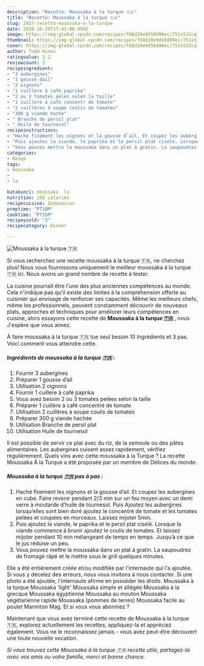 ```yaml
---
description: "Recette: Moussaka à la turque 🇹🇷"
title: "Recette: Moussaka à la turque 🇹🇷"
slug: 2417-recette-moussaka-a-la-turque
date: 2020-10-29T17:43:00.499Z
image: https://img-global.cpcdn.com/recipes/f68d20e9d58d90ec/751x532cq70/moussaka-a-la-turque-🇹🇷-photo-principale-de-la-recette.jpg
thumbnail: https://img-global.cpcdn.com/recipes/f68d20e9d58d90ec/751x532cq70/moussaka-a-la-turque-🇹🇷-photo-principale-de-la-recette.jpg
cover: https://img-global.cpcdn.com/recipes/f68d20e9d58d90ec/751x532cq70/moussaka-a-la-turque-🇹🇷-photo-principale-de-la-recette.jpg
author: Todd Hines
ratingvalue: 3.2
reviewcount: 3
recipeingredient:
- "3 aubergines"
- "1 gousse dail"
- "2 oignons"
- "1 cuillère à café paprika"
- "2 ou 3 tomates peles selon la taille"
- "1 cuillère à café concentr de tomate"
- "2 cuillères à soupe coulis de tomates"
- "300 g viande hache"
- " Branche de persil plat"
- " Huile de tournesol"
recipeinstructions:
- "Haché finement les oignons et la gousse d’ail. Et coupez les aubergines en cube. Faire revenir pendant 2/3 min sur un feu moyen avec un demi verre à moutarde d’huile de tournesol. Puis Ajoutez les aubergines lorsqu’elles sont bien doré ajoutez le concentré de tomate et les tomates pelées et coupées en morceaux. Laissez mijoter 5min."
- "Puis ajoutez la viande, le paprika et le persil plat ciselé. Lorsque la viande commence à brunir ajoutez le coulis de tomates. Et laissez mijoter pendant 10 min mélangeant de temps en temps. Jusqu’à ce que le jus réduise un peu."
- "Vous pouvez mettre la moussaka dans un plat à gratin. La saupoudrez de fromage râpé et le mettre sous le grill quelques minutes."
categories:
- Resep
tags:
- moussaka
- 
- la

katakunci: moussaka  la 
nutrition: 258 calories
recipecuisine: Indonesian
preptime: "PT10M"
cooktime: "PT35M"
recipeyield: "3"
recipecategory: Dinner

---
```



![Moussaka à la turque 🇹🇷](https://img-global.cpcdn.com/recipes/f68d20e9d58d90ec/751x532cq70/moussaka-a-la-turque-🇹🇷-photo-principale-de-la-recette.jpg)

Si vous recherchez une recette moussaka à la turque 🇹🇷, ne cherchez plus! Nous vous fournissons uniquement le meilleur moussaka à la turque 🇹🇷 ici. Nous avons un grand nombre de recette à tester.

La cuisine pourrait être l'une des plus anciennes compétences au monde. Cela n'indique pas qu'il existe des limites à la compréhension offerte au cuisinier qui envisage de renforcer ses capacités. Même les meilleurs chefs, même les professionnels, peuvent constamment découvrir de nouveaux plats, approches et techniques pour améliorer leurs compétences en cuisine, alors essayons cette recette de <strong> Moussaka à la turque 🇹🇷 </strong>, nous J'espère que vous aimez.

<!--inarticleads1-->

À faire moussaka à la turque 🇹🇷 tue seul besion 10 Ingrédients et 3 pas. Voici comment vous atteindre cette.

##### Ingrédients de moussaka à la turque 🇹🇷 :

1. Fournir 3 aubergines
1. Préparer 1 gousse d’ail
1. Utilisation 2 oignons
1. Fournir 1 cuillère à café paprika
1. Vous avez besoin 2 ou 3 tomates pelées selon la taille
1. Préparer 1 cuillère à café concentré de tomate
1. Utilisation 2 cuillères à soupe coulis de tomates
1. Préparer 300 g viande hachée
1. Utilisation  Branche de persil plat
1. Utilisation  Huile de tournesol


Il est possible de servir ce plat avec du riz, de la semoule ou des pâtes alimentaires. Les aubergines cuisent assez rapidement, vérifiez régulièrement. Quels vins avec cette moussaka à la Turque ? La recette Moussaka Ã la Turque a été proposée par un membre de Délices du monde. 

<!--inarticleads2-->

##### Moussaka à la turque 🇹🇷 pas à pas :

1. Haché finement les oignons et la gousse d’ail. Et coupez les aubergines en cube. Faire revenir pendant 2/3 min sur un feu moyen avec un demi verre à moutarde d’huile de tournesol. Puis Ajoutez les aubergines lorsqu’elles sont bien doré ajoutez le concentré de tomate et les tomates pelées et coupées en morceaux. Laissez mijoter 5min.
1. Puis ajoutez la viande, le paprika et le persil plat ciselé. Lorsque la viande commence à brunir ajoutez le coulis de tomates. Et laissez mijoter pendant 10 min mélangeant de temps en temps. Jusqu’à ce que le jus réduise un peu.
1. Vous pouvez mettre la moussaka dans un plat à gratin. La saupoudrez de fromage râpé et le mettre sous le grill quelques minutes.


Elle a été entièrement créée et/ou modifiée par l&#39;internaute qui l&#39;a ajoutée. Si vous y décelez des erreurs, nous vous invitons à nous contacter. Si une photo a été ajoutée, l&#39;internaute afirme en posséder les droits. Moussaka à la turque Moussaka &#39;light&#39; Moussaka simple et allégée Moussaka à la grecque Moussaka égyptienne Moussaka au mouton Moussaka végétarienne rapide Moussaka (pommes de terres) Moussaka facile au poulet Marmiton Mag. Et si vous vous abonniez ? 

<!--inarticleads1-->

<p>
Maintenant que vous avez terminé cette recette de Moussaka à la turque 🇹🇷, explorez actuellement les recettes, appliquez-la et appréciez également. Vous ne le reconnaissez jamais - vous avez peut-être découvert une toute nouvelle vocation.
</p>

<p>
<i>Si vous trouvez cette Moussaka à la turque 🇹🇷 recette utile, partagez-la avec vos amis ou votre famille, merci et bonne chance.</i>
</p>
